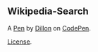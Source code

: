 Wikipedia-Search
-----------


A [Pen](https://codepen.io/dpett122/pen/xWGxRd) by [Dillon](https://codepen.io/dpett122) on [CodePen](https://codepen.io).

[License](https://codepen.io/dpett122/pen/xWGxRd/license).
